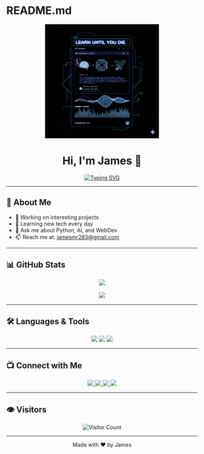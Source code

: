 # README.md
<p align="center">
  <img src="https://raw.githubusercontent.com/James404-cyber/James404-cyber/main/James404.gif" alt="James404 GIF" width="300"/>
</p>

<h1 align="center">Hi, I'm James 👋</h1>
<p align="center">
  <a href="https://git.io/typing-svg">
    <img src="https://readme-typing-svg.demolab.com/?lines=HELLO+FRIENDS;WELCOME+TO+MY+GITHUB;FOLLOW+ME+FOR+COOL+PROJECTS&center=true&width=500&height=50" alt="Typing SVG">
  </a>
</p>

---

## 🚀 About Me
- 🔭 Working on interesting projects  
- 🌱 Learning new tech every day  
- 💬 Ask me about Python, AI, and WebDev  
- 📫 Reach me at: [jamesmr283@gmail.com](mailto:jamesmr283@gmail.com)

---

## 📊 GitHub Stats
<p align="center">
  <img src="https://github-readme-stats.vercel.app/api?username=James404-cyber&show_icons=true&include_all_commits=true&theme=chartreuse-dark" />
</p>

<p align="center">
  <img src="https://github-readme-stats.anuraghazra1.vercel.app/api/top-langs/?username=James404-cyber&layout=compact&theme=chartreuse-dark" />
</p>

---

## 🛠 Languages & Tools
<p align="center">
  <img src="https://img.shields.io/badge/Python-3670A0?style=for-the-badge&logo=python&logoColor=ffdd54" />
  <img src="https://img.shields.io/badge/JavaScript-F7DF1E?style=for-the-badge&logo=javascript&logoColor=000" />
  <img src="https://img.shields.io/badge/Git-F05032?style=for-the-badge&logo=git&logoColor=fff" />
</p>

---

## 📺 Connect with Me
<p align="center">
  <a href="https://youtube.com/channel/UCgIVecO1e-lFuP_icxEL2mA">
    <img src="https://img.shields.io/badge/Youtube-FF0014?style=for-the-badge&logo=youtube&logoColor=white" />
  </a>
  <a href="https://wa.me/96598064347">
    <img src="https://img.shields.io/badge/WhatsApp-25D366?style=for-the-badge&logo=whatsapp&logoColor=white" />
  </a>
  <a href="https://www.facebook.com/share/1A4ScS8ofq/">
    <img src="https://img.shields.io/badge/Facebook-1877F2?style=for-the-badge&logo=facebook&logoColor=white" />
  </a>
  <a href="https://www.tiktok.com/@james404____?_t=ZS-90u35Z7mfwI&_r=1">
    <img src="https://img.shields.io/badge/TikTok-000000?style=for-the-badge&logo=tiktok&logoColor=white" />
  </a>
</p>

---

## 👁 Visitors
<p align="center">
  <img src="https://api.countapi.xyz/hit/James404-cyber/jamesvisits" alt="Visitor Count"/>
</p>

---

<p align="center">Made with ❤️ by James</p>
